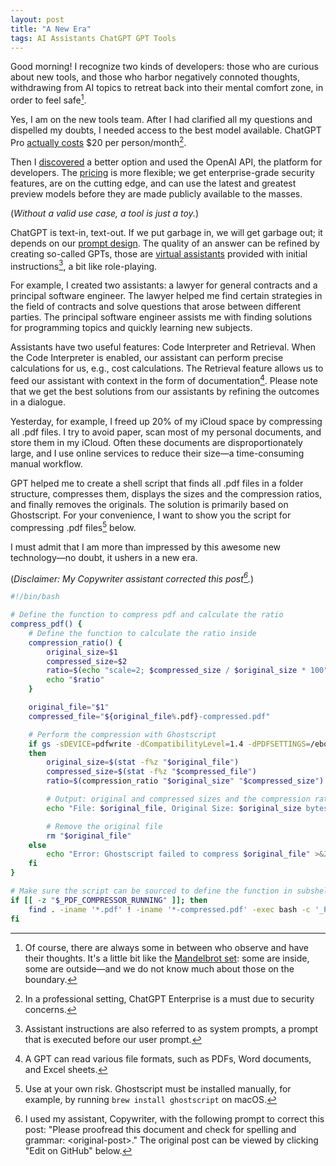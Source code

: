 ```yaml
---
layout: post
title: "A New Era"
tags: AI Assistants ChatGPT GPT Tools
---
```


Good morning! I recognize two kinds of developers: those who are curious about new tools, and those who harbor negatively connoted thoughts, withdrawing from AI topics to retreat back into their mental comfort zone, in order to feel safe[^1].

Yes, I am on the new tools team. After I had clarified all my questions and dispelled my doubts, I needed access to the best model available. ChatGPT Pro [actually costs][chatgpt-pricing] $20 per person/month[^2].

Then I [discovered][pay-as-you-go] a better option and used the OpenAI API, the platform for developers. The [pricing][openai-pricing] is more flexible; we get enterprise-grade security features, are on the cutting edge, and can use the latest and greatest preview models before they are made publicly available to the masses.

(_Without a valid use case, a tool is just a toy._)

ChatGPT is text-in, text-out. If we put garbage in, we will get garbage out; it depends on our [prompt design][prompting]. The quality of an answer can be refined by creating so-called GPTs, those are [virtual assistants][assistants] provided with initial instructions[^3], a bit like role-playing.

For example, I created two assistants: a lawyer for general contracts and a principal software engineer. The lawyer helped me find certain strategies in the field of contracts and solve questions that arose between different parties. The principal software engineer assists me with finding solutions for programming topics and quickly learning new subjects.

Assistants have two useful features: Code Interpreter and Retrieval. When the Code Interpreter is enabled, our assistant can perform precise calculations for us, e.g., cost calculations. The Retrieval feature allows us to feed our assistant with context in the form of documentation[^4]. Please note that we get the best solutions from our assistants by refining the outcomes in a dialogue.

Yesterday, for example, I freed up 20% of my iCloud space by compressing all .pdf files. I try to avoid paper, scan most of my personal documents, and store them in my iCloud. Often these documents are disproportionately large, and I use online services to reduce their size&mdash;a time-consuming manual workflow.

GPT helped me to create a shell script that finds all .pdf files in a folder structure, compresses them, displays the sizes and the compression ratios, and finally removes the originals. The solution is primarily based on Ghostscript. For your convenience, I want to show you the script for compressing .pdf files[^5] below.

I must admit that I am more than impressed by this awesome new technology&mdash;no doubt, it ushers in a new era.

(_Disclaimer: My Copywriter assistant corrected this post[^6]._)

```bash
#!/bin/bash

# Define the function to compress pdf and calculate the ratio
compress_pdf() {
    # Define the function to calculate the ratio inside
    compression_ratio() {
        original_size=$1
        compressed_size=$2
        ratio=$(echo "scale=2; $compressed_size / $original_size * 100" | bc)
        echo "$ratio"
    }

    original_file="$1"
    compressed_file="${original_file%.pdf}-compressed.pdf"

    # Perform the compression with Ghostscript
    if gs -sDEVICE=pdfwrite -dCompatibilityLevel=1.4 -dPDFSETTINGS=/ebook -dNOPAUSE -dQUIET -dBATCH -sOutputFile="$compressed_file" "$original_file";
    then
        original_size=$(stat -f%z "$original_file")
        compressed_size=$(stat -f%z "$compressed_file")
        ratio=$(compression_ratio "$original_size" "$compressed_size")

        # Output: original and compressed sizes and the compression ratio
        echo "File: $original_file, Original Size: $original_size bytes, Compressed Size: $compressed_size bytes, Compression Ratio: $ratio%"

        # Remove the original file
        rm "$original_file"
    else
        echo "Error: Ghostscript failed to compress $original_file" >&2
    fi
}

# Make sure the script can be sourced to define the function in subshells
if [[ -z "$_PDF_COMPRESSOR_RUNNING" ]]; then
    find . -iname '*.pdf' ! -iname '*-compressed.pdf' -exec bash -c '_PDF_COMPRESSOR_RUNNING=1 source "${0}" && compress_pdf "$@"' "${0}" {} \;
fi
```

[^1]: Of course, there are always some in between who observe and have their thoughts. It's a little bit like the [Mandelbrot set][mandelbrot]: some are inside, some are outside&mdash;and we do not know much about those on the boundary.
[^2]: In a professional setting, ChatGPT Enterprise is a must due to security concerns.
[^3]: Assistant instructions are also referred to as system prompts, a prompt that is executed before our user prompt.
[^4]: A GPT can read various file formats, such as PDFs, Word documents, and Excel sheets.
[^5]: Use at your own risk. Ghostscript must be installed manually, for example, by running `brew install ghostscript` on macOS.
[^6]: I used my assistant, Copywriter, with the following prompt to correct this post: "Please proofread this document and check for spelling and grammar: &lt;original-post&gt;." The original post can be viewed by clicking "Edit on GitHub" below.

[assistants]: https://platform.openai.com/docs/assistants/overview
[chatgpt-pricing]: https://openai.com/enterprise
[mandelbrot]: https://en.wikipedia.org/wiki/Mandelbrot_set#%252Fmedia%252FFile%253AMandelbrot_sequence_new.gif
[openai-pricing]: https://openai.com/pricing
[pay-as-you-go]: https://x.com/danieldietrich/status/1730310407636586651
[prompting]: https://platform.openai.com/docs/guides/prompt-engineering

<!-- ORIGINAL POST:

Good morning! I recognize two kind of developers, those who are curious about the new tools and those who have negatively connotated thoughts and draw themselves out of AI topics, back into their mental comfort zone, in order to feel safe[^1].

Yes, I am team _new tools_. After I had clarified all my questions and cleared my doubts out of the way, I needed access to the best model available. ChatGPT Pro [actually costs][chatgpt-pricing] $20 per person/month[^2].

Then I [found][pay-as-you-go] a better option and used OpenAI API, the platform for developers. The [pricing][openai-pricing] is more flexible, we get enterprise grade security features, are on the bleeding edge and can use the latest and greatest preview models before they are made publicly available to the masses.

(_Without a valid use case, a tool is just a toy._)

ChatGPT is text-in-text-out. If we put shit in, we will get shit out, it depends on our [prompting][prompting]. The quality of an answer can be refined by creating so-called GPTs, those are [assistants][assistants] with initial instructions[^3], a little bit like role playing.

For example I created two assistants, a lawyer for general contracts and a principle software engineer. The lawyer helped me finding certain strategies in the field of contracts and solving questions that arised between different parties. The priciple software engineer assists me when it comes to finding solutions for programming topics and for quickly learning new topics.

Assistants have two useful options, Code Interpreter and Retrieval. When Code Interpreter is enabled, our assistant can perform exact calculations for us, e.g. cost calculations. The Retrieval option allows us to feed our assistant with context in form of documentation[^4]. Please note that we get the best solutions from our assistants by refining the outcome in a chat.

Yesterday for example I freed 20% of my iCloud space by compressing all .pdf files. I try to avoid paper, scan most of my personal documents and store them in my iCloud. Often these documents are disproportionately big and I use online services to shrink their size&mdash;a time consuming manual workflow.

GPT assisted me to create a shell script that finds all .pdf files in a folder structure, compresses them, shows the sizes and the compressions ratio and finally removes the originals. The solution is mainly based on Ghostscript. For convenience reasons I want to show you the script for compressing .pdf files[^5] below.

I must admit that I am more than impressed by this awesome new technology&mdash;no doubt, it ushers in a new era.

CODE OMITTED

[^1]: Of course there are always some in-between, who observe and have their thoughts. A little bit like the [Mandelbrot set][mandelbrot], some are inside and some are outside&mdash;and we do not known much about those on the boundary.
[^2]: In a professional settings ChatGPT Enterprise is a must because of security.
[^3]: Assistant instructions are also called _system prompt_, a prompt that is executed before our _user prompt_.
[^4]: A GPT can read various file formats, like PDFs, Word documents and Excel Sheets.
[^5]: Ghostscript must be installed manually, e.g. by running `brew install ghostscript` on macOS.
[^6]: I used my assistant Copywriter with the following prompt to correct this post: "Please proof-read this document and check spelling and grammar: &lt;original-post&gt;". The original post can be viewed by clicking "Edit on GitHub" below.

-->
